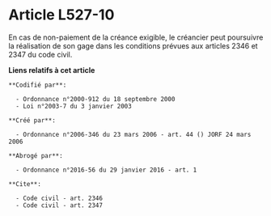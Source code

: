# Article L527-10

En cas de non-paiement de la créance exigible, le créancier peut poursuivre la réalisation de son gage dans les conditions
prévues aux articles 2346 et 2347 du code civil.

**Liens relatifs à cet article**

	**Codifié par**:

	  - Ordonnance n°2000-912 du 18 septembre 2000
	  - Loi n°2003-7 du 3 janvier 2003

	**Créé par**:

	  - Ordonnance n°2006-346 du 23 mars 2006 - art. 44 () JORF 24 mars 2006

	**Abrogé par**:

	  - Ordonnance n°2016-56 du 29 janvier 2016 - art. 1

	**Cite**:

	  - Code civil - art. 2346
	  - Code civil - art. 2347
